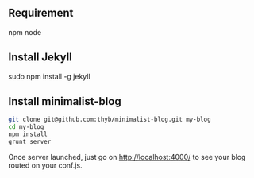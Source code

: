 Requirement
-----------

npm
node

Install Jekyll
--------------

sudo npm install -g jekyll

Install minimalist-blog
-----------------------

 ```bash
git clone git@github.com:thyb/minimalist-blog.git my-blog
cd my-blog
npm install
grunt server
 ```

Once server launched, just go on [http://localhost:4000/](http://localhost:4000/) to see your blog routed on your conf.js.